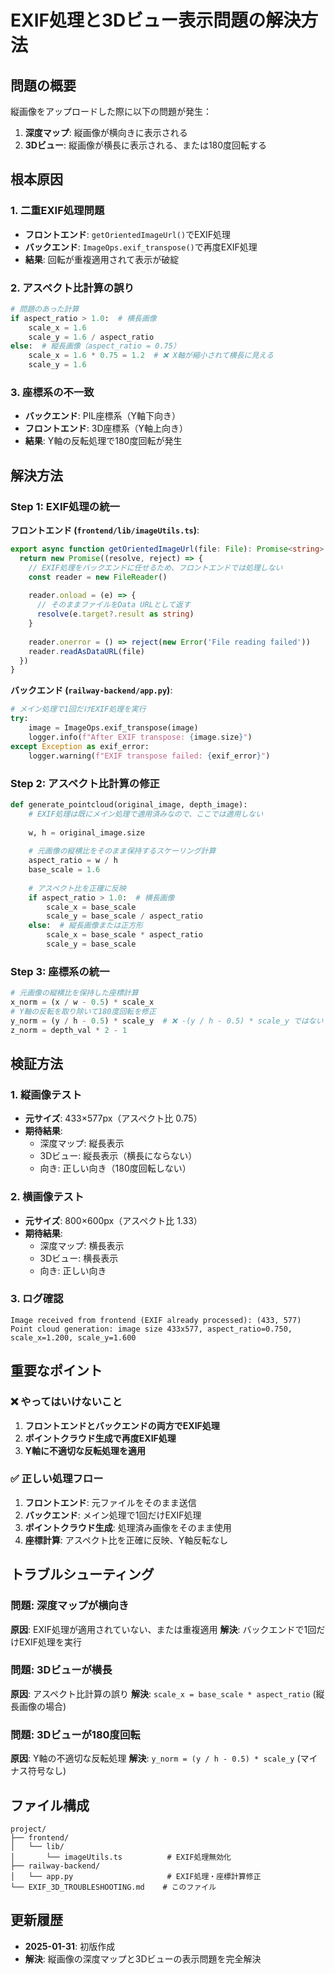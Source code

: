# EXIF処理と3Dビュー表示問題の解決方法

## 問題の概要

縦画像をアップロードした際に以下の問題が発生：
1. **深度マップ**: 縦画像が横向きに表示される
2. **3Dビュー**: 縦画像が横長に表示される、または180度回転する

## 根本原因

### 1. 二重EXIF処理問題
- **フロントエンド**: `getOrientedImageUrl()`でEXIF処理
- **バックエンド**: `ImageOps.exif_transpose()`で再度EXIF処理
- **結果**: 回転が重複適用されて表示が破綻

### 2. アスペクト比計算の誤り
```python
# 問題のあった計算
if aspect_ratio > 1.0:  # 横長画像
    scale_x = 1.6
    scale_y = 1.6 / aspect_ratio
else:  # 縦長画像（aspect_ratio = 0.75）
    scale_x = 1.6 * 0.75 = 1.2  # ❌ X軸が縮小されて横長に見える
    scale_y = 1.6
```

### 3. 座標系の不一致
- **バックエンド**: PIL座標系（Y軸下向き）
- **フロントエンド**: 3D座標系（Y軸上向き）
- **結果**: Y軸の反転処理で180度回転が発生

## 解決方法

### Step 1: EXIF処理の統一

**フロントエンド (`frontend/lib/imageUtils.ts`)**:
```typescript
export async function getOrientedImageUrl(file: File): Promise<string> {
  return new Promise((resolve, reject) => {
    // EXIF処理をバックエンドに任せるため、フロントエンドでは処理しない
    const reader = new FileReader()
    
    reader.onload = (e) => {
      // そのままファイルをData URLとして返す
      resolve(e.target?.result as string)
    }
    
    reader.onerror = () => reject(new Error('File reading failed'))
    reader.readAsDataURL(file)
  })
}
```

**バックエンド (`railway-backend/app.py`)**:
```python
# メイン処理で1回だけEXIF処理を実行
try:
    image = ImageOps.exif_transpose(image)
    logger.info(f"After EXIF transpose: {image.size}")
except Exception as exif_error:
    logger.warning(f"EXIF transpose failed: {exif_error}")
```

### Step 2: アスペクト比計算の修正

```python
def generate_pointcloud(original_image, depth_image):
    # EXIF処理は既にメイン処理で適用済みなので、ここでは適用しない
    
    w, h = original_image.size
    
    # 元画像の縦横比をそのまま保持するスケーリング計算
    aspect_ratio = w / h
    base_scale = 1.6
    
    # アスペクト比を正確に反映
    if aspect_ratio > 1.0:  # 横長画像
        scale_x = base_scale
        scale_y = base_scale / aspect_ratio
    else:  # 縦長画像または正方形
        scale_x = base_scale * aspect_ratio
        scale_y = base_scale
```

### Step 3: 座標系の統一

```python
# 元画像の縦横比を保持した座標計算
x_norm = (x / w - 0.5) * scale_x
# Y軸の反転を取り除いて180度回転を修正
y_norm = (y / h - 0.5) * scale_y  # ❌ -(y / h - 0.5) * scale_y ではない
z_norm = depth_val * 2 - 1
```

## 検証方法

### 1. 縦画像テスト
- **元サイズ**: 433×577px（アスペクト比 0.75）
- **期待結果**: 
  - 深度マップ: 縦長表示
  - 3Dビュー: 縦長表示（横長にならない）
  - 向き: 正しい向き（180度回転しない）

### 2. 横画像テスト
- **元サイズ**: 800×600px（アスペクト比 1.33）
- **期待結果**:
  - 深度マップ: 横長表示
  - 3Dビュー: 横長表示
  - 向き: 正しい向き

### 3. ログ確認
```
Image received from frontend (EXIF already processed): (433, 577)
Point cloud generation: image size 433x577, aspect_ratio=0.750, scale_x=1.200, scale_y=1.600
```

## 重要なポイント

### ❌ やってはいけないこと
1. **フロントエンドとバックエンドの両方でEXIF処理**
2. **ポイントクラウド生成で再度EXIF処理**
3. **Y軸に不適切な反転処理を適用**

### ✅ 正しい処理フロー
1. **フロントエンド**: 元ファイルをそのまま送信
2. **バックエンド**: メイン処理で1回だけEXIF処理
3. **ポイントクラウド生成**: 処理済み画像をそのまま使用
4. **座標計算**: アスペクト比を正確に反映、Y軸反転なし

## トラブルシューティング

### 問題: 深度マップが横向き
**原因**: EXIF処理が適用されていない、または重複適用
**解決**: バックエンドで1回だけEXIF処理を実行

### 問題: 3Dビューが横長
**原因**: アスペクト比計算の誤り
**解決**: `scale_x = base_scale * aspect_ratio` (縦長画像の場合)

### 問題: 3Dビューが180度回転
**原因**: Y軸の不適切な反転処理
**解決**: `y_norm = (y / h - 0.5) * scale_y` (マイナス符号なし)

## ファイル構成

```
project/
├── frontend/
│   └── lib/
│       └── imageUtils.ts          # EXIF処理無効化
├── railway-backend/
│   └── app.py                     # EXIF処理・座標計算修正
└── EXIF_3D_TROUBLESHOOTING.md    # このファイル
```

## 更新履歴

- **2025-01-31**: 初版作成
- **解決**: 縦画像の深度マップと3Dビューの表示問題を完全解決